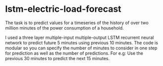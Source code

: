 # lstm-electric-load-forecast
The task is to predict values for a timeseries of the history of over two million minutes of the power consumption of a household.

I used a three layer multiple-input multiple-output LSTM recurrent neural network to predict future 5 minutes using previous 10 minutes. The code is modular so you can specify the number of minutes to consider in one step for prediction as well as the number of predictions. For e.g: Use the previous 30 minutes to predict the next 15 minutes. 
